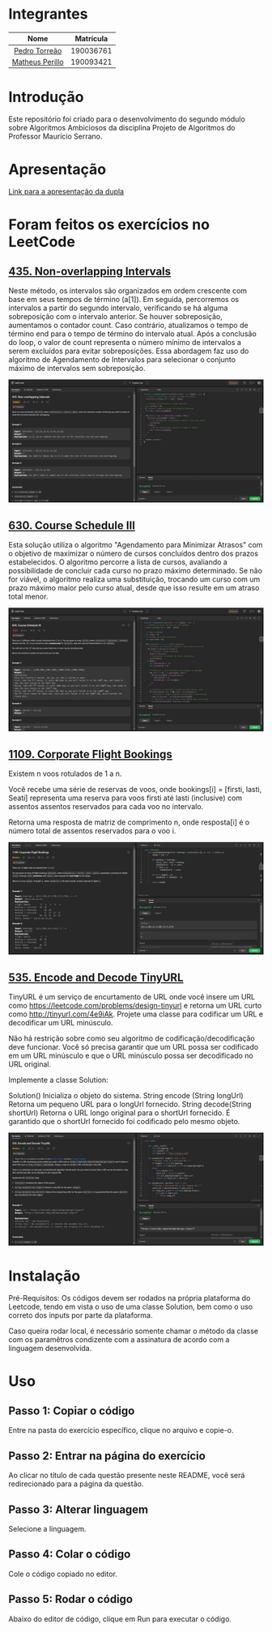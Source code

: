 # Integrantes

|                         Nome                         | Matrícula |
| :--------------------------------------------------: | :-------: |
|  [Pedro Torreão](https://github.com/PedroTorreao21)  | 190036761 |
| [Matheus Perillo](https://github.com/MatheusPerillo) | 190093421 |

# Introdução

Este repositório foi criado para o desenvolvimento do segundo módulo sobre Algoritmos Ambiciosos da disciplina Projeto de Algoritmos do Professor Maurício Serrano.

# Apresentação

[Link para a apresentação da dupla]()

# Foram feitos os exercícios no LeetCode

## [435. Non-overlapping Intervals](https://leetcode.com/problems/non-overlapping-intervals/description/)

Neste método, os intervalos são organizados em ordem crescente com base em seus tempos de término (a[1]). Em seguida, percorremos os intervalos a partir do segundo intervalo, verificando se há alguma sobreposição com o intervalo anterior. Se houver sobreposição, aumentamos o contador count. Caso contrário, atualizamos o tempo de término end para o tempo de término do intervalo atual. Após a conclusão do loop, o valor de count representa o número mínimo de intervalos a serem excluídos para evitar sobreposições. Essa abordagem faz uso do algoritmo de Agendamento de Intervalos para selecionar o conjunto máximo de intervalos sem sobreposição.

![Non-overlapping Intervals](/images/435.jpeg)

## [630. Course Schedule III](https://leetcode.com/problems/course-schedule-iii/description/)

Esta solução utiliza o algoritmo "Agendamento para Minimizar Atrasos" com o objetivo de maximizar o número de cursos concluídos dentro dos prazos estabelecidos. O algoritmo percorre a lista de cursos, avaliando a possibilidade de concluir cada curso no prazo máximo determinado. Se não for viável, o algoritmo realiza uma substituição, trocando um curso com um prazo máximo maior pelo curso atual, desde que isso resulte em um atraso total menor.

![Course Schedule III](/images/630.jpeg)

## [1109. Corporate Flight Bookings](https://leetcode.com/problems/corporate-flight-bookings/description/)

Existem n voos rotulados de 1 a n.

Você recebe uma série de reservas de voos, onde bookings[i] = [firsti, lasti, Seati] representa uma reserva para voos firsti até lasti (inclusive) com assentos assentos reservados para cada voo no intervalo.

Retorna uma resposta de matriz de comprimento n, onde resposta[i] é o número total de assentos reservados para o voo i.

![Corporate Flight Bookings](/images/1109.jpg)

## [535. Encode and Decode TinyURL](https://leetcode.com/problems/encode-and-decode-tinyurl/description/)

TinyURL é um serviço de encurtamento de URL onde você insere um URL como https://leetcode.com/problems/design-tinyurl e retorna um URL curto como http://tinyurl.com/4e9iAk. Projete uma classe para codificar um URL e decodificar um URL minúsculo.

Não há restrição sobre como seu algoritmo de codificação/decodificação deve funcionar. Você só precisa garantir que um URL possa ser codificado em um URL minúsculo e que o URL minúsculo possa ser decodificado no URL original.

Implemente a classe Solution:

Solution() Inicializa o objeto do sistema.
String encode (String longUrl) Retorna um pequeno URL para o longUrl fornecido.
String decode(String shortUrl) Retorna o URL longo original para o shortUrl fornecido. É garantido que o shortUrl fornecido foi codificado pelo mesmo objeto.

![Encode and Decode TinyURL](/images/535.jpg)

# Instalação

Pré-Requisitos: Os códigos devem ser rodados na própria plataforma do Leetcode, tendo em vista o uso de uma classe Solution, bem como o uso correto dos inputs por parte da plataforma.

Caso queira rodar local, é necessário somente chamar o método da classe com os paramêtros condizente com a assinatura de acordo com a linguagem desenvolvida.

# Uso

## Passo 1: Copiar o código

Entre na pasta do exercício específico, clique no arquivo e copie-o.

## Passo 2: Entrar na página do exercício

Ao clicar no título de cada questão presente neste README, você será redirecionado para a página da questão.

## Passo 3: Alterar linguagem

Selecione a linguagem.

## Passo 4: Colar o código

Cole o código copiado no editor.

## Passo 5: Rodar o código

Abaixo do editor de código, clique em Run para executar o código.
